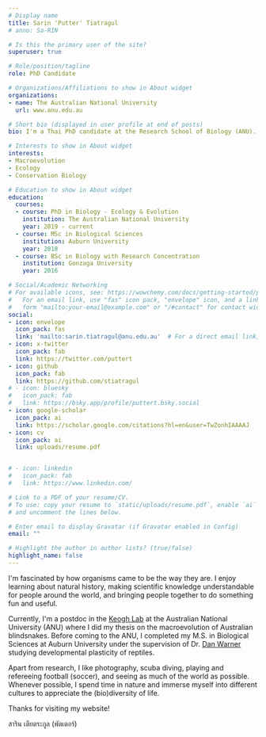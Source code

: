 ```yaml
---
# Display name
title: Sarin 'Putter' Tiatragul
# anno: Sa-RIN

# Is this the primary user of the site?
superuser: true

# Role/position/tagline
role: PhD Candidate

# Organizations/Affiliations to show in About widget
organizations:
- name: The Australian National University
  url: www.anu.edu.au

# Short bio (displayed in user profile at end of posts)
bio: I'm a Thai PhD candidate at the Research School of Biology (ANU). I go by the name "Putter".

# Interests to show in About widget
interests:
- Macroevolution
- Ecology
- Conservation Biology

# Education to show in About widget
education:
  courses:
  - course: PhD in Biology - Ecology & Evolution
    institution: The Australian National University
    year: 2019 - current
  - course: MSc in Biological Sciences
    institution: Auburn University
    year: 2018
  - course: BSc in Biology with Research Concentration
    institution: Gonzaga University
    year: 2016

# Social/Academic Networking
# For available icons, see: https://wowchemy.com/docs/getting-started/page-builder/#icons
#   For an email link, use "fas" icon pack, "envelope" icon, and a link in the
#   form "mailto:your-email@example.com" or "/#contact" for contact widget.
social:
- icon: envelope
  icon_pack: fas
  link: 'mailto:sarin.tiatragul@anu.edu.au'  # For a direct email link, use "mailto:test@example.org".
- icon: x-twitter
  icon_pack: fab
  link: https://twitter.com/puttert
- icon: github
  icon_pack: fab
  link: https://github.com/stiatragul
# - icon: bluesky
#   icon_pack: fab
#   link: https://bsky.app/profile/puttert.bsky.social
- icon: google-scholar
  icon_pack: ai
  link: https://scholar.google.com/citations?hl=en&user=TwZonhIAAAAJ
- icon: cv
  icon_pack: ai
  link: uploads/resume.pdf


# - icon: linkedin
#   icon_pack: fab
#   link: https://www.linkedin.com/

# Link to a PDF of your resume/CV.
# To use: copy your resume to `static/uploads/resume.pdf`, enable `ai` icons in `params.toml`, 
# and uncomment the lines below.

# Enter email to display Gravatar (if Gravatar enabled in Config)
email: ""

# Highlight the author in author lists? (true/false)
highlight_name: false
---
```


I'm fascinated by how organisms came to be the way they are. I enjoy learning about natural history, making scientific knowledge understandable for people around the world, and bringing people together to do something fun and useful. 

Currently, I'm a postdoc in the [Keogh Lab](http://keoghlab.com) at the Australian National University (ANU) where I did my thesis on the macroevolution of Australian blindsnakes. Before coming to the ANU, I completed my M.S. in Biological Sciences at Auburn University under the supervision of Dr. [Dan Warner](http://warnerlab.weebly.com/people.html) studying developmental plasticity of reptiles.

Apart from research, I like photography, scuba diving, playing and refereeing football (soccer), and seeing as much of the world as possible. Whenever possible, I spend time in nature and immerse myself into different cultures to appreciate the (bio)diversity of life. 

Thanks for visiting my website!

สาริน เตียตระกูล (พัตเตอร์)

<!-- {{< icon name="download" pack="fas" >}} Download my {{< staticref "uploads/demo_resume.pdf" "newtab" >}}resumé{{< /staticref >}}. -->
